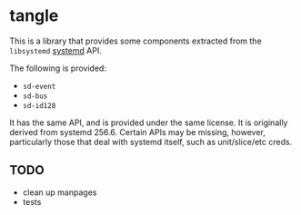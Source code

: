 # tangle

This is a library that provides some components extracted from the
`libsystemd` [systemd](https://systemd.io) API.

The following is provided:

* `sd-event`
* `sd-bus`
* `sd-id128`

It has the same API, and is provided under the same license. It is originally
derived from systemd 256.6. Certain APIs may be missing, however, particularly
those that deal with systemd itself, such as unit/slice/etc creds.

## TODO

* clean up manpages
* tests

